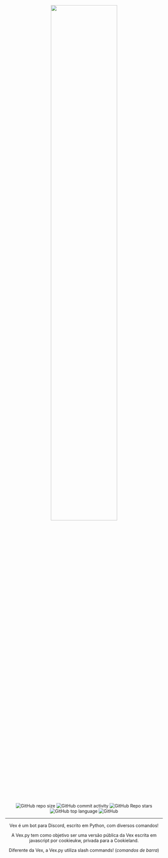<div align="center">
  <img src="https://user-images.githubusercontent.com/88998991/182010037-7e8b195b-f07f-4e6d-9c82-9900cd036d7d.png"  width="65%">
</div>

<br>

<div align="center">
  <img alt="GitHub repo size" src="https://img.shields.io/github/repo-size/BotVex/Vex.py?style=for-the-badge">
  <img alt="GitHub commit activity" src="https://img.shields.io/github/commit-activity/w/BotVex/Vex.py?style=for-the-badge">
  <img alt="GitHub Repo stars" src="https://img.shields.io/github/stars/BotVex/Vex.py?style=for-the-badge">
  <img alt="GitHub top language" src="https://img.shields.io/github/languages/top/BotVex/Vex.py?style=for-the-badge">
   <img alt="GitHub" src="https://img.shields.io/github/license/BotVex/Vex.py?style=for-the-badge">
</div>


<hr>

<div align="center">
  <p>Vex é um bot para Discord, escrito em Python, com diversos comandos!</p>
  <p>A Vex.py tem como objetivo ser uma versão pública da Vex escrita em javascript por cookieukw, privada para a Cookieland.</p>
  
  <p>Diferente da Vex, a Vex.py utiliza slash commands! (<i>comandos de barra</i>)</p>
 
